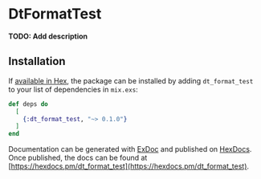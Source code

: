 # DtFormatTest

**TODO: Add description**

## Installation

If [available in Hex](https://hex.pm/docs/publish), the package can be installed
by adding `dt_format_test` to your list of dependencies in `mix.exs`:

```elixir
def deps do
  [
    {:dt_format_test, "~> 0.1.0"}
  ]
end
```

Documentation can be generated with [ExDoc](https://github.com/elixir-lang/ex_doc)
and published on [HexDocs](https://hexdocs.pm). Once published, the docs can
be found at [https://hexdocs.pm/dt_format_test](https://hexdocs.pm/dt_format_test).

